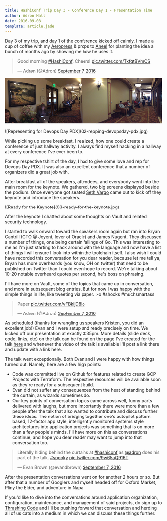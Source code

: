 ```yaml
---
title: HashiConf Trip Day 3 - Conference Day 1 - Presentation Time
author: Adron Hall
date: 2016-09-08
template: article.jade
---
```

Day 3 of my trip, and day 1 of the conference kicked off calmly. I made a cup of coffee with my [Aeropress](http://www.aerobie.com/product/aeropress/) & props to [Aneel](https://twitter.com/aneel) for planting the idea a bunch of months ago by showing me how he uses it.

<blockquote class="twitter-tweet" data-lang="en"><p lang="en" dir="ltr">Good morning <a href="https://twitter.com/hashtag/HashiConf?src=hash">#HashiConf</a>. Cheers! <a href="https://t.co/TxfqtBVmCS">pic.twitter.com/TxfqtBVmCS</a></p>&mdash; Λdrøn (@Adron) <a href="https://twitter.com/Adron/status/773545481704124417">September 7, 2016</a></blockquote>
<script async src="//platform.twitter.com/widgets.js" charset="utf-8"></script>

![Hallway Hacking](01-hallway-hacking.jpg)

<span class="more"></span>

<div class="image float-left">
    ![Representing for Devops Day PDX](02-repping-devopsday-pdx.jpg)
</div>

While picking up some breakfast, I realized, how one could create a conference of just hallway activity. I always find myself hacking in a hallway at every conference I've ever been to.

For my respective tshirt of the day, I had to give some love and rep for Devops Day PDX. It was also an excellent conference that a number of organizers did a great job with.

After breakfast all of the speakers, attendees, and everybody went into the main room for the keynote. We gathered, two big screens displayed beside the podium. Once everyone got seated [Seth Vargo](https://twitter.com/sethvargo) came out to kick off they keynote and introduce the speakers.

<div class="image float-right">
![Ready for the Keynote](03-ready-for-the-keynote.jpg)
</div>

After the keynote I chatted about some thoughts on Vault and related security technology.

I started to walk onward toward the speakers room again but ran into Bryan Cantrill (CTO @ Joyent, lover of Oracle) and James Nugent. They discussed a number of things, one being certain failings of Go. This was interesting to me as I'm just starting to hack around with the language and now have a list of things I will ensure I look into within the toolchain itself. I also wish I could have recorded this conversation for you dear reader, because let me tell ya, Bryan has more overheards (you know, OH on twitter) that need to be published on Twitter than I could even hope to record. We're talking about 10-20 notable overheard quotes per second, he's boss on phrasing.

I'll have more on Vault, some of the topics that came up in conversation, and more in subsequent blog entries. But for now I was happy with the simple things in life, like tweeting via paper. :-o  #shocks #muchsmartass

<blockquote class="twitter-tweet" data-lang="en"><p lang="en" dir="ltr">Paper <a href="https://t.co/vFBkijD8Io">pic.twitter.com/vFBkijD8Io</a></p>&mdash; Λdrøn (@Adron) <a href="https://twitter.com/Adron/status/773594438195027968">September 7, 2016</a></blockquote>
<script async src="//platform.twitter.com/widgets.js" charset="utf-8"></script>

As scheduled (thanks for wrangling us speakers Kristen, you did an excellent job!) Evan and I were setup and ready precisely on time. We kicked off our presentation at exactly 3:35pm. More details (slide deck, code, links, etc) on the talk can be found on the page I've created for the talk [here]() and whenever the video of the talk is available I'll post a link there and update with a link here.

The talk went exceptionally. Both Evan and I were happy with how things turned out. Namely, here are a few high points:

* Code was committed live on Github for features related to create GCP Projects with Terraform. The respective resources will be available soon as they're ready for a subsequent build.
* Evan did not suffer any consequences from the heat of standing behind the curtain, as wizards sometimes do.
* Our key points of conversation topics came across well, funny parts delivered with laughs, but more importantly there were more than a few people after the talk that also wanted to contribute and discuss further these ideas. The notion of bridging together one's autopilot pattern based, 12-factor app style, intelligently monitored systems style architectures into application projects was something that is on more than a few people's minds. I'll have more on this as conversations continue, and hope you dear reader may want to jump into that conversation too.

<blockquote class="twitter-tweet" data-lang="en"><p lang="en" dir="ltr">Literally hiding behind the curtains at <a href="https://twitter.com/hashtag/hashiconf?src=hash">#hashiconf</a> as <a href="https://twitter.com/Adron">@adron</a> does his part of the talk. <a href="https://twitter.com/hashtag/spooky?src=hash">#spooky</a> <a href="https://t.co/9w65aQ916T">pic.twitter.com/9w65aQ916T</a></p>&mdash; Evan Brown (@evandbrown) <a href="https://twitter.com/evandbrown/status/773664064333492224">September 7, 2016</a></blockquote>
<script async src="//platform.twitter.com/widgets.js" charset="utf-8"></script>

After the presentation conversations went on for another 2 hours or so. But after that a number of Googlers and myself headed off for Oxford Market, Pliny the Elder, and adventure in Napa.

If you'd like to dive into the conversations around application organization, configuration, maintenance, and management of said projects, do sign up to [Thrashing Code](http://blog.adron.me/thrashingcodenews.html) and I'll be pushing forward that conversation and herding all of us cats into a medium in which we can discuss these things further.
